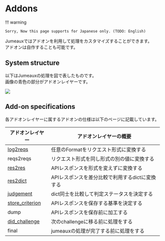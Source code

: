 Addons
======

!!! warning

    Sorry, Now this page supports for Japanese only. (TODO: English)

Jumeauxではアドオンを利用して処理をカスタマイズすることができます。  
アドオンは自作することも可能です。


System structure
----------------

以下はJumeauxの処理を図で表したものです。  
画像の青色の部分がアドオンレイヤーです。

[![](https://cacoo.com/diagrams/9606d6pSveEhBPoH-89A6C.png)](https://cacoo.com/diagrams/9606d6pSveEhBPoH#89A6C)

Add-on specifications
---------------------

各アドオンレイヤーに属するアドオンの仕様は以下のページに記載しています。

| アドオンレイヤー  |             アドオンレイヤーの概要              |
| ----------------- | ----------------------------------------------- |
| [log2reqs]        | 任意のFormatをリクエスト形式に変換する          |
| reqs2reqs         | リクエスト形式を同し形式の別の値に変換する      |
| [res2res]         | APIレスポンスを形式を変えずに変換する           |
| [res2dict]        | APIレスポンスを差分比較で利用するdictに変換する |
| [judgement]       | dict同士を比較して判定ステータスを決定する      |
| [store_criterion] | APIレスポンスを保存する基準を決定する           |
| dump              | APIレスポンスを保存前に加工する                 |
| [did_challenge]   | 次のchallengeに移る前に処理をする               |
| final             | jumeauxの処理が完了する前に処理をする           |


[log2reqs]: /ja/addons/log2reqs
[res2res]: /ja/addons/res2res
[res2dict]: /ja/addons/res2dict
[judgement]: /ja/addons/judgement
[store_criterion]: /ja/addons/store_criterion
[did_challenge]: /ja/addons/did_challenge
